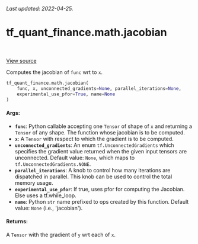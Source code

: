 <!--
This file is generated by a tool. Do not edit directly.
For open-source contributions the docs will be updated automatically.
-->

*Last updated: 2022-04-25.*

<div itemscope itemtype="http://developers.google.com/ReferenceObject">
<meta itemprop="name" content="tf_quant_finance.math.jacobian" />
<meta itemprop="path" content="Stable" />
</div>

# tf_quant_finance.math.jacobian

<!-- Insert buttons and diff -->

<table class="tfo-notebook-buttons tfo-api" align="left">
</table>

<a target="_blank" href="https://github.com/google/tf-quant-finance/blob/master/tf_quant_finance/math/jacobian.py">View source</a>



Computes the jacobian of `func` wrt to `x`.

```python
tf_quant_finance.math.jacobian(
    func, x, unconnected_gradients=None, parallel_iterations=None,
    experimental_use_pfor=True, name=None
)
```



<!-- Placeholder for "Used in" -->


#### Args:


* <b>`func`</b>: Python callable accepting one `Tensor` of shape of `x` and returning
  a `Tensor` of any shape. The function whose jacobian is to be computed.
* <b>`x`</b>: A `Tensor` with respect to which the gradient is to be computed.
* <b>`unconnected_gradients`</b>: An enum `tf.UnconnectedGradients` which specifies
  the gradient value returned when the given input tensors are
  unconnected. Default value: `None`, which maps to
  `tf.UnconnectedGradients.NONE`.
* <b>`parallel_iterations`</b>: A knob to control how many iterations are dispatched
  in parallel. This knob can be used to control the total memory usage.
* <b>`experimental_use_pfor`</b>: If true, uses pfor for computing the Jacobian.
  Else uses a tf.while_loop.
* <b>`name`</b>: Python `str` name prefixed to ops created by this function.
  Default value: `None` (i.e., 'jacobian').


#### Returns:

A `Tensor` with the gradient of `y` wrt each of `x`.

